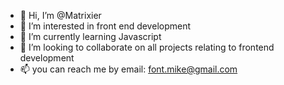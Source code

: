 - 👋 Hi, I’m @Matrixier
- 👀 I’m interested in front end development
- 🌱 I’m currently learning Javascript
- 💞️ I’m looking to collaborate on all projects relating to frontend development
- 📫 you can reach me by email: font.mike@gmail.com

<!---
Matrixier/Matrixier is a ✨ special ✨ repository because its `README.md` (this file) appears on your GitHub profile.
You can click the Preview link to take a look at your changes.
--->
